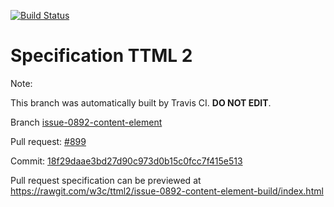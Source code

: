 [![Build Status](https://travis-ci.org/w3c/ttml2.svg?branch=issue-0892-content-element)](https://travis-ci.org/w3c/ttml2)


# Specification TTML 2


Note:


This branch was automatically built by Travis CI. <b>DO NOT EDIT</b>.


 Branch [issue-0892-content-element](https://github.com/w3c/ttml2/tree/issue-0892-content-element)


 Pull request: [#899](https://github.com/w3c/ttml2/pull/899)


 Commit: [18f29daae3bd27d90c973d0b15c0fcc7f415e513](https://github.com/w3c/ttml2/commit/18f29daae3bd27d90c973d0b15c0fcc7f415e513)

Pull request specification can be previewed at https://rawgit.com/w3c/ttml2/issue-0892-content-element-build/index.html



